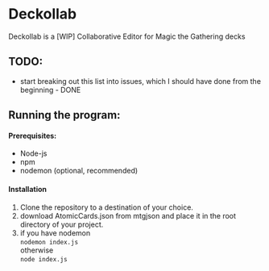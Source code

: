 # Deckollab
Deckollab is a [WIP] Collaborative Editor for Magic the Gathering decks

## TODO:
* start breaking out this list into issues, which I should have done from the beginning - DONE

## Running the program:
#### Prerequisites: 
* Node-js
* npm
* nodemon (optional, recommended)
#### Installation
1. Clone the repository to a destination of your choice. 
2. download AtomicCards.json from mtgjson and place it in the root directory of your project.
3. if you have nodemon  
    `nodemon index.js`  
    otherwise  
    `node index.js`
